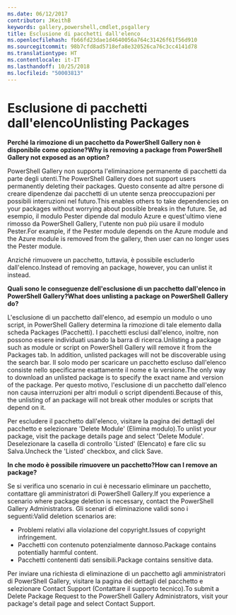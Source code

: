 ```yaml
---
ms.date: 06/12/2017
contributor: JKeithB
keywords: gallery,powershell,cmdlet,psgallery
title: Esclusione di pacchetti dall'elenco
ms.openlocfilehash: fb66fd23dae1d4640056a764c31426f61f56d910
ms.sourcegitcommit: 98b7cfd8ad5718efa8e320526ca76c3cc4141d78
ms.translationtype: HT
ms.contentlocale: it-IT
ms.lasthandoff: 10/25/2018
ms.locfileid: "50003813"
---
```

# <a name="unlisting-packages"></a><span data-ttu-id="afa96-103">Esclusione di pacchetti dall'elenco</span><span class="sxs-lookup"><span data-stu-id="afa96-103">Unlisting Packages</span></span>

<span data-ttu-id="afa96-104">**Perché la rimozione di un pacchetto da PowerShell Gallery non è disponibile come opzione?**</span><span class="sxs-lookup"><span data-stu-id="afa96-104">**Why is removing a package from PowerShell Gallery not exposed as an option?**</span></span>

<span data-ttu-id="afa96-105">PowerShell Gallery non supporta l'eliminazione permanente di pacchetti da parte degli utenti.</span><span class="sxs-lookup"><span data-stu-id="afa96-105">The PowerShell Gallery does not support users permanently deleting their packages.</span></span>
<span data-ttu-id="afa96-106">Questo consente ad altre persone di creare dipendenze dai pacchetti di un utente senza preoccupazioni per possibili interruzioni nel futuro.</span><span class="sxs-lookup"><span data-stu-id="afa96-106">This enables others to take dependencies on your packages without worrying about possible breaks in the future.</span></span>
<span data-ttu-id="afa96-107">Se, ad esempio, il modulo Pester dipende dal modulo Azure e quest'ultimo viene rimosso da PowerShell Gallery, l'utente non può più usare il modulo Pester.</span><span class="sxs-lookup"><span data-stu-id="afa96-107">For example, if the Pester module depends on the Azure module and the Azure module is removed from the gallery, then user can no longer uses the Pester module.</span></span>

<span data-ttu-id="afa96-108">Anziché rimuovere un pacchetto, tuttavia, è possibile escluderlo dall'elenco.</span><span class="sxs-lookup"><span data-stu-id="afa96-108">Instead of removing an package, however, you can unlist it instead.</span></span>

<span data-ttu-id="afa96-109">**Quali sono le conseguenze dell'esclusione di un pacchetto dall'elenco in PowerShell Gallery?**</span><span class="sxs-lookup"><span data-stu-id="afa96-109">**What does unlisting a package on PowerShell Gallery do?**</span></span>

<span data-ttu-id="afa96-110">L'esclusione di un pacchetto dall'elenco, ad esempio un modulo o uno script, in PowerShell Gallery determina la rimozione di tale elemento dalla scheda Packages (Pacchetti). I pacchetti esclusi dall'elenco, inoltre, non possono essere individuati usando la barra di ricerca.</span><span class="sxs-lookup"><span data-stu-id="afa96-110">Unlisting a package such as module or script on PowerShell Gallery will remove it from the Packages tab. In addition, unlisted packages will not be discoverable using the search bar.</span></span>
<span data-ttu-id="afa96-111">Il solo modo per scaricare un pacchetto escluso dall'elenco consiste nello specificarne esattamente il nome e la versione.</span><span class="sxs-lookup"><span data-stu-id="afa96-111">The only way to download an unlisted package is to specify the exact name and version of the package.</span></span>
<span data-ttu-id="afa96-112">Per questo motivo, l'esclusione di un pacchetto dall'elenco non causa interruzioni per altri moduli o script dipendenti.</span><span class="sxs-lookup"><span data-stu-id="afa96-112">Because of this, the unlisting of an package will not break other modules or scripts that depend on it.</span></span>

<span data-ttu-id="afa96-113">Per escludere il pacchetto dall'elenco, visitare la pagina dei dettagli del pacchetto e selezionare 'Delete Module' (Elimina modulo).</span><span class="sxs-lookup"><span data-stu-id="afa96-113">To unlist your package, visit the package details page and select 'Delete Module'.</span></span> <span data-ttu-id="afa96-114">Deselezionare la casella di controllo 'Listed' (Elencato) e fare clic su Salva.</span><span class="sxs-lookup"><span data-stu-id="afa96-114">Uncheck the 'Listed' checkbox, and click Save.</span></span>

<span data-ttu-id="afa96-115">**In che modo è possibile rimuovere un pacchetto?**</span><span class="sxs-lookup"><span data-stu-id="afa96-115">**How can I remove an package?**</span></span>

<span data-ttu-id="afa96-116">Se si verifica uno scenario in cui è necessario eliminare un pacchetto, contattare gli amministratori di PowerShell Gallery.</span><span class="sxs-lookup"><span data-stu-id="afa96-116">If you experience a scenario where package deletion is necessary, contact the PowerShell Gallery Administrators.</span></span>
<span data-ttu-id="afa96-117">Gli scenari di eliminazione validi sono i seguenti:</span><span class="sxs-lookup"><span data-stu-id="afa96-117">Valid deletion scenarios are:</span></span>
- <span data-ttu-id="afa96-118">Problemi relativi alla violazione del copyright.</span><span class="sxs-lookup"><span data-stu-id="afa96-118">Issues of copyright infringement.</span></span>
- <span data-ttu-id="afa96-119">Pacchetti con contenuto potenzialmente dannoso.</span><span class="sxs-lookup"><span data-stu-id="afa96-119">Package contains potentially harmful content.</span></span>
- <span data-ttu-id="afa96-120">Pacchetti contenenti dati sensibili.</span><span class="sxs-lookup"><span data-stu-id="afa96-120">Package contains sensitive data.</span></span>

<span data-ttu-id="afa96-121">Per inviare una richiesta di eliminazione di un pacchetto agli amministratori di PowerShell Gallery, visitare la pagina dei dettagli del pacchetto e selezionare Contact Support (Contattare il supporto tecnico).</span><span class="sxs-lookup"><span data-stu-id="afa96-121">To submit a Delete Package Request to the PowerShell Gallery Administrators, visit your package's detail page and select Contact Support.</span></span>
